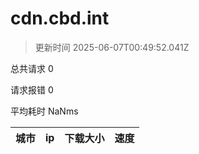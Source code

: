 
  # cdn.cbd.int

  > 更新时间 2025-06-07T00:49:52.041Z
  
  总共请求 0

  请求报错 0

  平均耗时 NaNms

|城市|ip|下载大小|速度|
|-----|----------|---|---|

  